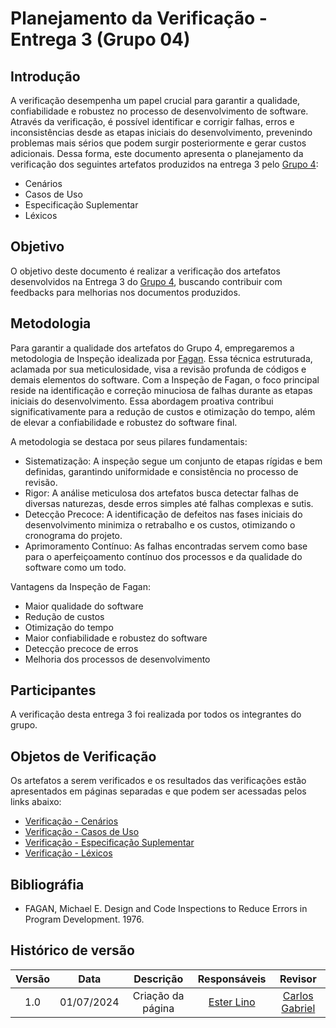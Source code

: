 # Planejamento da Verificação - Entrega 3 (Grupo 04)

## Introdução

A verificação desempenha um papel crucial para garantir a qualidade, confiabilidade e robustez no processo de desenvolvimento de software. Através da verificação, é possível identificar e corrigir falhas, erros e inconsistências desde as etapas iniciais do desenvolvimento, prevenindo problemas mais sérios que podem surgir posteriormente e gerar custos adicionais. Dessa forma, este documento apresenta o planejamento da verificação dos seguintes artefatos produzidos na entrega 3 pelo [Grupo 4](https://requisitos-de-software.github.io/2024.1-Gov.br/#/):

- Cenários
- Casos de Uso
- Especificação Suplementar
- Léxicos

## Objetivo

O objetivo deste documento é realizar a verificação dos artefatos desenvolvidos na Entrega 3 do [Grupo 4](https://requisitos-de-software.github.io/2024.1-Gov.br/#/), buscando contribuir com feedbacks para melhorias nos documentos produzidos.

## Metodologia

Para garantir a qualidade dos artefatos do Grupo 4, empregaremos a metodologia de Inspeção idealizada por [Fagan](#ref2). Essa técnica estruturada, aclamada por sua meticulosidade, visa a revisão profunda de códigos e demais elementos do software. Com a Inspeção de Fagan, o foco principal reside na identificação e correção minuciosa de falhas durante as etapas iniciais do desenvolvimento. Essa abordagem proativa contribui significativamente para a redução de custos e otimização do tempo, além de elevar a confiabilidade e robustez do software final.

A metodologia se destaca por seus pilares fundamentais:

- Sistematização: A inspeção segue um conjunto de etapas rígidas e bem definidas, garantindo uniformidade e consistência no processo de revisão.
- Rigor: A análise meticulosa dos artefatos busca detectar falhas de diversas naturezas, desde erros simples até falhas complexas e sutis.
- Detecção Precoce: A identificação de defeitos nas fases iniciais do desenvolvimento minimiza o retrabalho e os custos, otimizando o cronograma do projeto.
- Aprimoramento Contínuo: As falhas encontradas servem como base para o aperfeiçoamento contínuo dos processos e da qualidade do software como um todo.

Vantagens da Inspeção de Fagan:

- Maior qualidade do software
- Redução de custos
- Otimização do tempo
- Maior confiabilidade e robustez do software
- Detecção precoce de erros
- Melhoria dos processos de desenvolvimento

## Participantes

A verificação desta entrega 3 foi realizada por todos os integrantes do grupo.

## Objetos de Verificação

Os artefatos a serem verificados e os resultados das verificações estão apresentados em páginas separadas e que podem ser acessadas pelos links abaixo:

- [Verificação - Cenários]()
- [Verificação - Casos de Uso]()
- [Verificação - Especificação Suplementar]()
- [Verificação - Léxicos]()

## Bibliográfia

- FAGAN, Michael E. Design and Code Inspections to Reduce Errors in Program Development. 1976.

## Histórico de versão

| Versão | Data | Descrição | Responsáveis | Revisor |
| :----: | :--: | :-----------------------------------------------------: | :----------------------------------------------------------------------------------------------: | :----------------------------------------------: |
|  1.0   | 01/07/2024 | Criação da página  | [Ester Lino](https://github.com/esteerlino) | [Carlos Gabriel](https://github.com/TheCarlosRamos) |